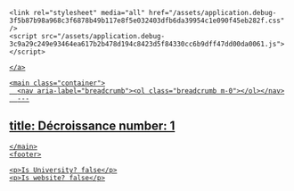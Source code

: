 <!DOCTYPE html>
<html>
  <head>
    <meta charset="utf-8">
    <meta name="viewport" content="width=device-width, initial-scale=1, shrink-to-fit=no">
    <title></title>
    <meta name="csrf-param" content="authenticity_token" />
<meta name="csrf-token" content="7bJFqwbyx_-Dyz4gT3vuXy8IpnjYG1cW3PK3Gk1KfAroZTsEKmqUttNGAl0xD_et81YvthUZhDXVNYwR3PHkuA" />
    
    <link rel="stylesheet" media="all" href="/assets/application.debug-3f5b87b98a968c3f6878b49b117e8f5e032403dfb6da39954c1e090f45eb282f.css" />
    <script src="/assets/application.debug-3c9a29c249e93464ea617b2b478d194c8423d5f84330cc6b9dff47dd00da0061.js"></script>
  </head>
  <body>
    <nav class="navbar navbar-light">
  <div class="container">
    <a class="navbar-brand" href="/">
        
    </a>
  </div>
</nav>

    <main class="container">
      <nav aria-label="breadcrumb"><ol class="breadcrumb m-0"></ol></nav>
      ---
title: Décroissance
number: 1
---

    </main>
    <footer>
  <div class="container small">
    

    <p>Is University? false</p>
    <p>Is website? false</p>
  </div>
</footer>

  </body>
</html>
